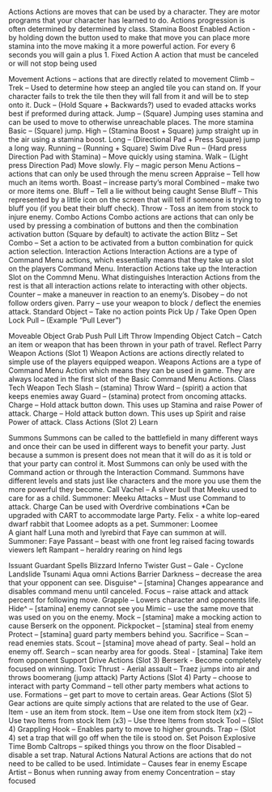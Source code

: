 Actions
Actions are moves that can be used by a character. They are motor programs that your character has learned to do. Actions progression is often determined by determined by class.
Stamina Boost Enabled Action - by holding down the button used to make that move you can place more stamina into the move making it a more powerful action. For every 6 seconds you will gain a plus 1.
Fixed Action A action that must be canceled or will not stop being used

Movement Actions – actions that are directly related to movement
Climb – 
Trek – Used to determine how steep an angled tile you can stand on. If your character fails to trek the tile then they will fall from it and will be to step onto it.
Duck – (Hold Square + Backwards?) used to evaded attacks works best if preformed during attack.
Jump – (Square) Jumping uses stamina and can be used to move to otherwise unreachable places. The more stamina
Basic – (Square) jump.
High – (Stamina Boost + Square) jump straight up in the air using a stamina boost.
Long – (Directional Pad + Press Square) jump a long way.
Running – (Running + Square) 
Swim
Dive
Run – (Hard press Direction Pad with Stamina) – Move quickly using stamina.
Walk – (Light press Direction Pad) Move slowly.
Fly – magic person
Menu Actions – actions that can only be used through the menu screen
Appraise – Tell how much an items worth.
Boast – increase party’s moral
Combined – make two or more items one.
Bluff – Tell a lie without being caught
Sense Bluff – This represented by a little icon on the screen that will tell if someone is trying to bluff you (if you beat their bluff check). 
Throw - Toss an item from stock to injure enemy.
Combo Actions
Combo actions are actions that can only be used by pressing a combination of buttons and then the combination activation button (Square by default) to activate the action
Blitz – 
Set Combo – Set a action to be activated from a button combination for quick action selection.
Interaction Actions
Interaction Actions are a type of Command Menu actions, which essentially means that they take up a slot on the players Command Menu. Interaction Actions take up the Interaction Slot on the Commnd Menu. What distinguishes Interaction Actions from the rest is that all interaction actions relate to interacting with other objects.
Counter – make a maneuver in reaction to an enemy’s.
Disobey – do not follow orders given.
Parry – use your weapon to block / deflect the enemies attack. 
Standard Object – Take no action points
Pick Up / Take
Open
Open Lock
Pull – (Example “Pull Lever”)

Moveable Object
Grab
Push
Pull
Lift
Throw
Impending Object
Catch – Catch an item or weapon that has been thrown in your path of travel.
Reflect
Parry
Weapon Actions (Slot 1) 
Weapon Actions are actions directly related to simple use of the players equipped weapon. Weapons Actions are a type of Command Menu Action which means they can be used in game. They are always located in the first slot of the Basic Command Menu Actions.
Class Tech
Weapon Tech 
Slash – (stamina)
Throw
Ward – (spirit) a action that keeps enemies away
Guard – (stamina) protect from oncoming attacks.
Charge – Hold attack button down. This uses up Stamina and raise Power of attack.
Charge – Hold attack button down. This uses up Spirit and raise Power of attack.
Class Actions (Slot 2)
Learn

Summons
Summons can be called to the battlefield in many different ways and once their can be used in different ways to benefit your party. Just because a summon is present does not mean that it will do as it is told or that your party can control it. Most Summons can only be used with the Command action or through the Interaction Command. Summons have different levels and stats just like characters and the more you use them the more powerful they become.
Call 
Vachel – A silver bull that Meeku used to care for as a child.
Summoner: Meeku
Attacks – Must use Command to attack.
Charge
Can be used with Overdrive combinations
*Can be upgraded with CART to accommodate large Party.
Felix - a white lop-eared dwarf rabbit that Loomee adopts as a pet.
Summoner: Loomee  
A giant half Luna moth and lyrebird that Faye can summon at will.
Summoner: Faye
Passant – beast with one front leg raised facing towards viewers left
Rampant – heraldry rearing on hind legs

Issuant
	Guardant
Spells 
Blizzard
Inferno
Twister Gust – Gale - Cyclone
Landslide
Tsunami
Aqua omni
Actions
Barrier
Darkness – decrease the area that your opponent can see.
Disguise^ – [stamina] Changes appearance and disables command menu until canceled.
Focus – raise attack and attack percent for following move.
Grapple – Lowers character and opponents life.
Hide^ – [stamina] enemy cannot see you
Mimic – use the same move that was used on you on the enemy.
Mock – [stamina] make a mocking action to cause Berserk on the opponent.
Pickpocket – [stamina] steal from enemy
Protect – [stamina] guard party members behind you.
Sacrifice – 
Scan – read enemies stats.
Scout – [stamina] move ahead of party.
Seal – hold an enemy off.
Search – scan nearby area for goods.
Steal - [stamina] Take item from opponent
Support
Drive Actions (Slot 3)
Berserk - Become completely focused on winning.
Toxic Thrust - 
Aerial assault – Traez jumps into air and throws boomerang (jump attack) 
Party Actions (Slot 4)
Party – choose to interact with party
Command – tell other party members what actions to use.
Formations – get part to move to certain areas.
Gear Actions (Slot 5)
Gear actions are quite simply actions that are related to the use of Gear.
Item - use an item from stock.
Item – Use one item from stock
Item (x2) – Use two Items from stock
Item (x3) – Use three Items from stock
Tool – (Slot 4)
Grappling Hook – Enables party to move to higher grounds.
Trap – (Slot 4) set a trap that will go off when the tile is stood on.
Set
Poison
Explosive
Time Bomb
Caltrops – spiked things you throw on the floor
Disabled – disable a set trap.
Natural Actions 
Natural Actions are actions that do not need to be called to be used.
Intimidate – Causes fear in enemy
Escape Artist – Bonus when running away from enemy
Concentration – stay focused
